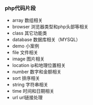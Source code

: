 ### php代码片段

* array		数组相关
* browser	浏览器类型和php头部等相关
* class 	其它功能类
* database 	数据库相关（MYSQL）
* demo 		小案例
* file		文件相关
* image		图片相关
* location  ip和地理位置相关
* number 	数字和金额相关
* sort 		排序相关
* string	字符串相关
* time 		时间和日期相关
* url		url链接处理

